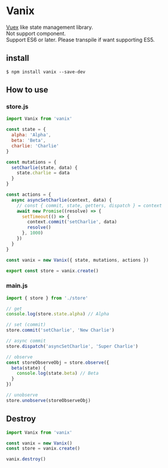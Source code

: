 # Vanix
[Vuex](https://github.com/vuejs/vuex) like state management library.  
Not support component.  
Support ES6 or later. Please transpile if want supporting ES5.

## install
```
$ npm install vanix --save-dev
```

## How to use

### store.js
```js
import Vanix from 'vanix'

const state = {
  alpha: 'Alpha',
  beta: 'Beta',
  charlie: 'Charlie'
}

const mutations = {
  setCharlie(state, data) {
    state.charlie = data
  }
}

const actions = {
  async asyncSetCharlie(context, data) {
    // const { commit, state, getters, dispatch } = context
    await new Promise((resolve) => {
      setTimeout(() => {
        context.commit('setCharlie', data)
        resolve()
      }, 1000)
    })
  }
}

const vanix = new Vanix({ state, mutations, actions })

export const store = vanix.create()
```

### main.js
```js
import { store } from './store'

// get
console.log(store.state.alpha) // Alpha

// set (commit)
store.commit('setCharlie', 'New Charlie')

// async commit
store.dispatch('asyncSetCharlie', 'Super Charlie')

// observe
const storeObserveObj = store.observe({
  beta(state) {
    console.log(state.beta) // Beta
  }
})

// unobserve
store.unobserve(storeObserveObj)
```

## Destroy

```js
import Vanix from 'vanix'

const vanix = new Vanix()
const store = vanix.create()

vanix.destroy()
```
